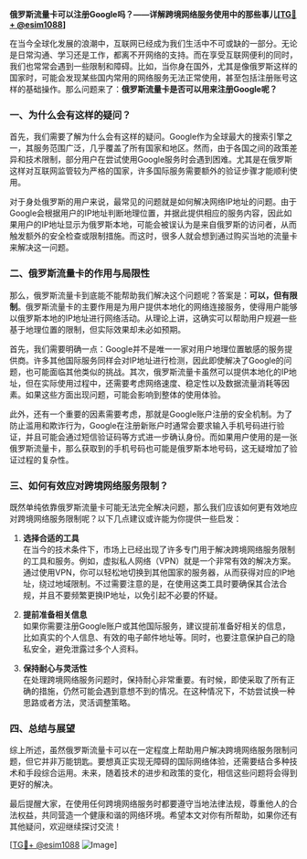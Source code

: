 **俄罗斯流量卡可以注册Google吗？——详解跨境网络服务使用中的那些事儿[[TG💪+ @esim1088](https://t.me/s/esim1088)]**

在当今全球化发展的浪潮中，互联网已经成为我们生活中不可或缺的一部分。无论是日常沟通、学习还是工作，都离不开网络的支持。而在享受互联网便利的同时，我们也常常会遇到一些限制和障碍。比如，当你身在国外，尤其是像俄罗斯这样的国家时，可能会发现某些国内常用的网络服务无法正常使用，甚至包括注册账号这样的基础操作。那么问题来了：**俄罗斯流量卡是否可以用来注册Google呢？**

### 一、为什么会有这样的疑问？

首先，我们需要了解为什么会有这样的疑问。Google作为全球最大的搜索引擎之一，其服务范围广泛，几乎覆盖了所有国家和地区。然而，由于各国之间的政策差异和技术限制，部分用户在尝试使用Google服务时会遇到困难。尤其是在俄罗斯这样对互联网监管较为严格的国家，许多国际服务需要额外的验证步骤才能顺利使用。

对于身处俄罗斯的用户来说，最常见的问题就是如何解决网络IP地址的问题。由于Google会根据用户的IP地址判断地理位置，并据此提供相应的服务内容，因此如果用户的IP地址显示为俄罗斯本地，可能会被误认为是来自俄罗斯的访问者，从而触发额外的安全检查或限制措施。而这时，很多人就会想到通过购买当地的流量卡来解决这一问题。

### 二、俄罗斯流量卡的作用与局限性

那么，俄罗斯流量卡到底能不能帮助我们解决这个问题呢？答案是：**可以，但有限制**。俄罗斯流量卡的主要作用是为用户提供本地化的网络连接服务，使得用户能够以俄罗斯本地的IP地址进行网络活动。从理论上讲，这确实可以帮助用户规避一些基于地理位置的限制，但实际效果却未必如预期。

首先，我们需要明确一点：Google并不是唯一一家对用户地理位置敏感的服务提供商。许多其他国际服务同样会对IP地址进行检测，因此即使解决了Google的问题，也可能面临其他类似的挑战。其次，俄罗斯流量卡虽然可以提供本地化的IP地址，但在实际使用过程中，还需要考虑网络速度、稳定性以及数据流量消耗等因素。如果这些方面出现问题，可能会影响到整体的使用体验。

此外，还有一个重要的因素需要考虑，那就是Google账户注册的安全机制。为了防止滥用和欺诈行为，Google在注册新账户时通常会要求输入手机号码进行验证，并且可能会通过短信验证码等方式进一步确认身份。而如果用户使用的是一张俄罗斯流量卡，那么获取到的手机号码也可能是俄罗斯本地号码，这无疑增加了验证过程的复杂性。

### 三、如何有效应对跨境网络服务限制？

既然单纯依靠俄罗斯流量卡可能无法完全解决问题，那么我们应该如何更有效地应对跨境网络服务限制呢？以下几点建议或许能为你提供一些启发：

1. **选择合适的工具**  
   在当今的技术条件下，市场上已经出现了许多专门用于解决跨境网络服务限制的工具和服务。例如，虚拟私人网络（VPN）就是一个非常有效的解决方案。通过使用VPN，你可以轻松地切换到其他国家的服务器，从而获得对应的IP地址，绕过地域限制。不过需要注意的是，在使用这类工具时要确保其合法合规，并且不要频繁更换IP地址，以免引起不必要的怀疑。

2. **提前准备相关信息**  
   如果你需要注册Google账户或其他国际服务，建议提前准备好相关的信息，比如真实的个人信息、有效的电子邮件地址等。同时，也要注意保护自己的隐私安全，避免泄露过多个人资料。

3. **保持耐心与灵活性**  
   在处理跨境网络服务问题时，保持耐心非常重要。有时候，即使采取了所有正确的措施，仍然可能会遇到意想不到的情况。在这种情况下，不妨尝试换一种思路或者方法，灵活调整策略。

### 四、总结与展望

综上所述，虽然俄罗斯流量卡可以在一定程度上帮助用户解决跨境网络服务限制问题，但它并非万能钥匙。要想真正实现无障碍的国际网络体验，还需要结合多种技术和手段综合运用。未来，随着技术的进步和政策的变化，相信这些问题将会得到更好的解决。

最后提醒大家，在使用任何跨境网络服务时都要遵守当地法律法规，尊重他人的合法权益，共同营造一个健康和谐的网络环境。希望本文对你有所帮助，如果你还有其他疑问，欢迎继续探讨交流！

[[TG💪+ @esim1088](https://t.me/s/esim1088) ![Image](https://i.postimg.cc/4NQfJmqS/Snipaste-2025-05-13-00-14-12.png)]